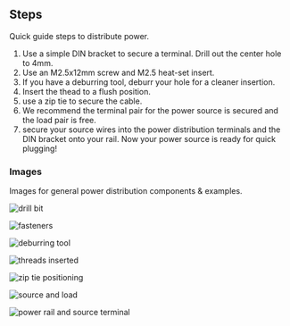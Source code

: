## Steps

Quick guide steps to distribute power.

1. Use a simple DIN bracket to secure a terminal.  Drill out the center hole to 4mm.
2. Use an M2.5x12mm screw and M2.5 heat-set insert.
3. If you have a deburring tool, deburr your hole for a cleaner insertion.
4. Insert the thead to a flush position.
5. use a zip tie to secure the cable.
6. We recommend the terminal pair for the power source is secured and the load pair is free.
7. secure your source wires into the power distribution terminals and the DIN bracket onto your rail.
Now your power source is ready for quick plugging!

### Images

Images for general power distribution components & examples.

![drill bit](https://i.imgur.com/D3sDUlU.jpg)

![fasteners](https://i.imgur.com/UkaOBIx.jpg)

![deburring tool](https://i.imgur.com/CLA0Gfc.jpg)

![threads inserted](https://i.imgur.com/iEK601h.jpg)

![zip tie positioning](https://i.imgur.com/kiJwb7D.jpg)

![source and load](https://i.imgur.com/lM1F4Kr.jpg)

![power rail and source terminal](https://i.imgur.com/quijDQi.jpg)
